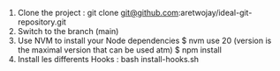 1. Clone the project : git clone git@github.com:aretwojay/ideal-git-repository.git
2. Switch to the branch (main)
3. Use NVM to install your Node dependencies
   $ nvm use 20 (version is the maximal version that can be used atm)
   $ npm install
4. Install les differents Hooks : bash install-hooks.sh